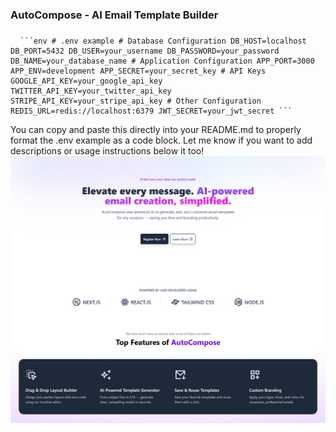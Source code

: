 ### AutoCompose - AI Email Template Builder
###
<pre lang="md"> <code> ```env # .env example # Database Configuration DB_HOST=localhost DB_PORT=5432 DB_USER=your_username DB_PASSWORD=your_password DB_NAME=your_database_name # Application Configuration APP_PORT=3000 APP_ENV=development APP_SECRET=your_secret_key # API Keys GOOGLE_API_KEY=your_google_api_key TWITTER_API_KEY=your_twitter_api_key STRIPE_API_KEY=your_stripe_api_key # Other Configuration REDIS_URL=redis://localhost:6379 JWT_SECRET=your_jwt_secret ``` </code> </pre>
You can copy and paste this directly into your README.md to properly format the .env example as a code block. Let me know if you want to add descriptions or usage instructions below it too!
<img src="public/demoimg.png" alt="AutoCompose Final Look"/>
